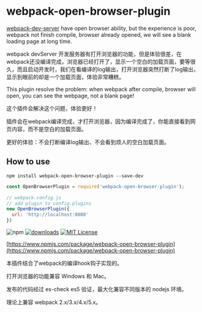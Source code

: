 # webpack-open-browser-plugin

[webpack-dev-server](https://github.com/webpack/webpack-dev-server) have open browser ability, but the experience is poor, webpack not finish compile, browser already opened, we will see a blank loading page at long time.

webpack devServer 开发服务器有打开浏览器的功能，但是体验很差，在webpack还没编译完成，浏览器已经打开了，显示一个空白的加载页面，要等很久，而且启动开发时，我们在看编译的log输出，打开浏览器突然打断了log输出，显示到眼前的却是一个加载页面，体验非常糟糕。

This plugin resolve the problem: when webpack after compile, browser will open, you can see the webpage, not a blank page!

这个插件会解决这个问题，体验更好！

插件会在webpack编译完成，才打开浏览器，因为编译完成了，你能直接看到网页内容，而不是空白的加载页面。

更好的体验：不会打断编译log输出、不会看到烦人的空白加载页面。

## How to use
```console
npm install webpack-open-browser-plugin --save-dev
```
```javascript
const OpenBrowserPlugin = require('webpack-open-browser-plugin');

// webpack.config.js
// add plugin to config.plugins
new OpenBrowserPlugin({
  url: 'http://localhost:8080'
})
```
![npm](https://img.shields.io/npm/v/webpack-open-browser-plugin)
[![downloads](https://img.shields.io/npm/dm/webpack-open-browser-plugin.svg?style=flat-square)](https://www.npmtrends.com/webpack-open-browser-plugin)
[![MIT License](https://img.shields.io/npm/l/webpack-open-browser-plugin.svg?style=flat-square)](https://github.com/fisker/webpack-open-browser-plugin/blob/master/license)

[https://www.npmjs.com/package/webpack-open-browser-plugin](https://www.npmjs.com/package/webpack-open-browser-plugin)

本插件结合了webpack的编译hook钩子实现的。

打开浏览器的功能兼容 Windows 和 Mac。

发布的代码经过 es-check es5 验证，最大化兼容不同版本的 nodejs 环境。

理论上兼容 webpack 2.x/3.x/4.x/5.x。
